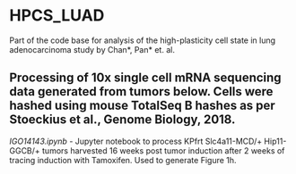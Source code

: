 # HPCS_LUAD
Part of the code base for analysis of the high-plasticity cell state in lung adenocarcinoma study by Chan*, Pan* et. al. 

## Processing of 10x single cell mRNA sequencing data generated from tumors below.  Cells were hashed using mouse TotalSeq B hashes as per Stoeckius et al., Genome Biology, 2018.

_IGO14143.ipynb_ - Jupyter notebook to process KPfrt Slc4a11-MCD/+ Hip11-GGCB/+ tumors harvested 16 weeks post tumor induction after 2 weeks of tracing induction with Tamoxifen. Used to generate Figure 1h.
